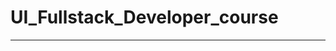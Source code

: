 # UI_Fullstack_Developer_course
_______________________________________________________________________
